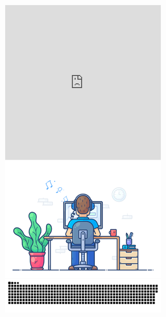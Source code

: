 <iframe src="https://github.com/Munther007/Munther007/README.md" frameborder="0" width="100%" height="500px"></iframe>

<img src="220167426-0c5f630e-6d56-4617-9775-71c2bd025b4f.gif" alt="Me">

<img src="218791674-c52db856-24d2-429f-8867-170c365730d1.svg" alt="Me">
  



